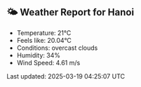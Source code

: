 <!-- WEATHER-START -->
## 🌤 Weather Report for Hanoi

- Temperature: 21°C
- Feels like: 20.04°C
- Conditions: overcast clouds
- Humidity: 34%
- Wind Speed: 4.61 m/s

Last updated: 2025-03-19 04:25:07 UTC
<!-- WEATHER-END -->
